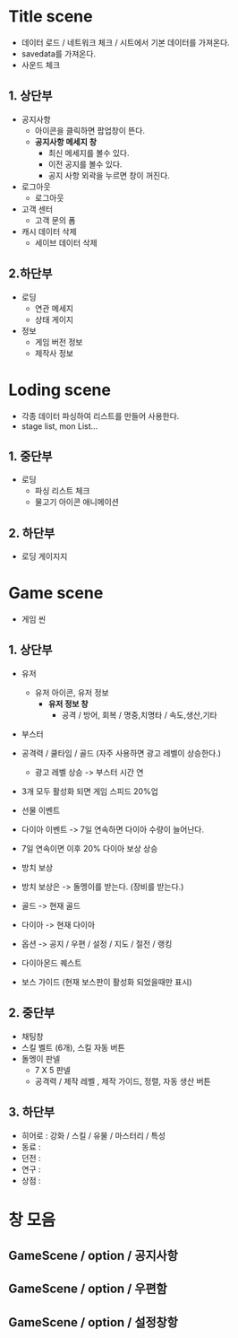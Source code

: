 # Title scene
- 데이터 로드 / 네트워크 체크 / 시트에서 기본 데이터를 가져온다.
- savedata를 가져온다.
- 사운드 체크 


## 1. 상단부
- 공지사항
  - 아이콘을 클릭하면 팝업창이 뜬다.
  - <b>공지사항 메세지 창</b>
    - 최신 메세지를 볼수 있다.
    - 이전 공지를 볼수 있다.
    - 공지 사항 외곽을 누르면 창이 꺼진다.
- 로그아웃
  - 로그아웃 
- 고객 센터
  - 고객 문의 폼 
- 캐시 데이터 삭제
  - 세이브 데이터 삭제 

## 2.하단부
- 로딩
  - 연관 메세지
  - 상태 게이지
- 정보
  - 게임 버전 정보
  - 제작사 정보

# Loding scene
- 각종 데이터 파싱하여 리스트를 만들어 사용한다. 
- stage list, mon List...

## 1. 중단부
- 로딩
  - 파싱 리스트 체크
  - 물고기 아이콘 애니메이션 

## 2. 하단부
- 로딩 게이지지

# Game scene
- 게임 씬
## 1. 상단부 
- 유저
  - 유저 아이콘, 유저 정보 
    - <b>유저 정보 창</b>
      - 공격 / 방어, 회복 / 명중,치명타 / 속도,생산,기타
-  부스터
  - 공격력 / 쿨타임 / 골드 (자주 사용하면 광고 레벨이 상승한다.)
    - 광고 레벨 상승 -> 부스터 시간 연 
  - 3개 모두 활성화 되면 게임 스피드 20%업    
-  선물 이벤트
  - 다이아 이벤트 -> 7일 연속하면 다이아 수량이 늘어난다.
  - 7일 연속이면 이후 20% 다이아 보상 상승
-  방치 보상
  - 방치 보상은 -> 돌멩이를 받는다. (장비를 받는다.)  
- 골드 -> 현재 골드
- 다이아 -> 현재 다이아
- 옵션 -> 공지 / 우편 / 설정 / 지도 / 절전 / 랭킹
   
- 다이아몬드 퀘스트
- 보스 가이드 (현재 보스판이 활성화 되었을때만 표시)   

## 2. 중단부
- 채팅창
- 스킬 벨트 (6개), 스킬 자동 버튼
- 돌멩이 판넬
  -  7 X 5 판넬
  -  공격력 / 제작 레벨 , 제작 가이드, 정렬, 자동 생산 버튼   


## 3. 하단부
 
- 히어로 : 강화 / 스킬 / 유물 / 마스터리 / 특성   
- 동료 : 
- 던전 :
- 연구 : 
- 상점 : 



# 창 모음
## GameScene / option / 공지사항
## GameScene / option / 우편함
## GameScene / option / 설정창항

